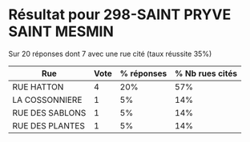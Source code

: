# Résultat pour 298-SAINT PRYVE SAINT MESMIN

Sur 20 réponses dont 7 avec une rue cité (taux réussite 35%)

| Rue | Vote | % réponses | % Nb rues cités|
|-----|------|------------|----------------|
| RUE HATTON | 4 | 20% | 57%|
| LA COSSONNIERE | 1 | 5% | 14%|
| RUE DES SABLONS | 1 | 5% | 14%|
| RUE DES PLANTES | 1 | 5% | 14%|
